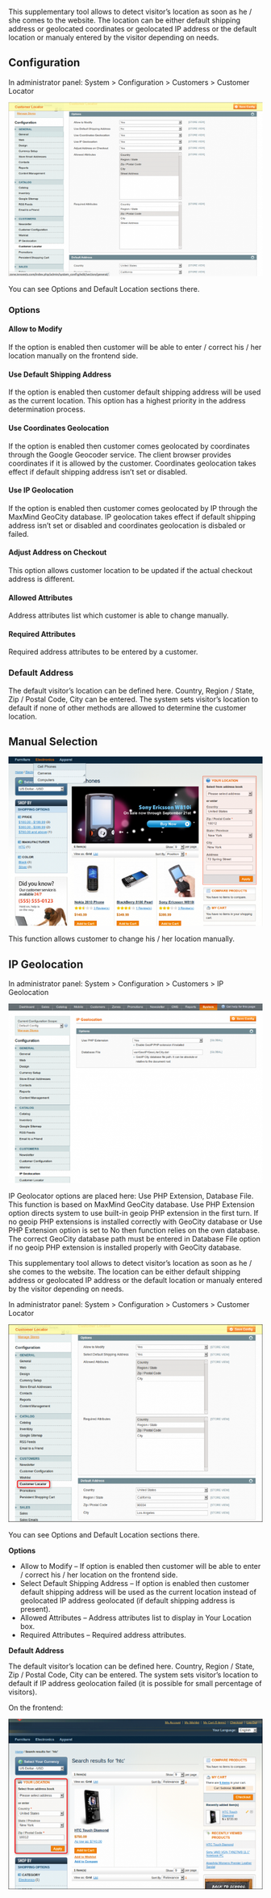 This supplementary tool allows to detect visitor’s location as soon as he / she comes to the website. The location can be either default shipping address or geolocated coordinates or geolocated IP address or the default location or manualy entered by the visitor depending on needs.

## Configuration

In administrator panel: System > Configuration > Customers > Customer Locator

![Zones Manager - Customer Locator - Configuration](zone-customer-locator-configuration-700x478.png) 

You can see Options and Default Location sections there.

### Options

#### Allow to Modify

If the option is enabled then customer will be able to enter / correct his / her location manually on the frontend side.

#### Use Default Shipping Address

If the option is enabled then customer default shipping address will be used as the current location. This option has a highest priority in the address determination process.

#### Use Coordinates Geolocation

If the option is enabled then customer comes geolocated by coordinates through the Google Geocoder service. The client browser provides coordinates if it is allowed by the customer. Coordinates geolocation takes effect if default shipping address isn’t set or disabled.

#### Use IP Geolocation

If the option is enabled then customer comes geolocated by IP through the MaxMind GeoCity database. IP geolocation takes effect if default shipping address isn’t set or disabled and coordinates geolocation is disbaled or failed.

#### Adjust Address on Checkout

This option allows customer location to be updated if the actual checkout address is different.

#### Allowed Attributes

Address attributes list which customer is able to change manually.

#### Required Attributes

Required address attributes to be entered by a customer.

### Default Address

The default visitor’s location can be defined here. Country, Region / State, Zip / Postal Code, City can be entered. The system sets visitor’s location to default if none of other methods are allowed to determine the customer location.

## Manual Selection

![Zones Manager - Customer Locator - Manual Selection](zone-customer-locator-manual-location-700x465.png) 

This function allows customer to change his / her location manually.

## IP Geolocation

In administrator panel: System > Configuration > Customers > IP Geolocation

![Zones Manager - Customer Locator - IP Geolocation](zone-customer-locator-ip-geolocation-700x493.png) 

IP Geolocator options are placed here: Use PHP Extension, Database File. This function is based on MaxMind GeoCity database. Use PHP Extension option directs system to use built-in geoip PHP extension in the first turn. If no geoip PHP extensions is installed correctly with GeoCity database or Use PHP Extension option is set to No then function relies on the own database. The correct GeoCity database path must be entered in Database File option if no geoip PHP extension is installed properly with GeoCity database.

This supplementary tool allows to detect visitor’s location as soon as he / she comes to the website. The location can be either default shipping address or geolocated IP address or the default location or manualy entered by the visitor depending on needs.

In administrator panel: System > Configuration > Customers > Customer Locator

![Customer Locator - Configuration - Customer Locator](customer-locator-configuration-customer-locator-700x543.png) 

You can see Options and Default Location sections there.

**Options**

 - Allow to Modify – If option is enabled then customer will be able to enter / correct his / her location on the frontend side.
 - Select Default Shipping Address – If option is enabled then customer default shipping address will be used as the current location instead of geolocated IP address geolocated (if default shipping address is present).
 - Allowed Attributes – Address attributes list to display in Your Location box.
 - Required Attributes – Required address attributes.

**Default Address**

The default visitor’s location can be defined here. Country, Region / State, Zip / Postal Code, City can be entered. The system sets visitor’s location to default if IP address geolocation failed (it is possible for small percentage of visitors).

On the frontend:

![Customer Locator - Products](customer-locator-products-700x468.png)


 